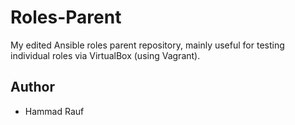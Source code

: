 # Roles-Parent

My edited Ansible roles parent repository, mainly useful for testing individual roles via VirtualBox (using Vagrant).

## Author
- Hammad Rauf
